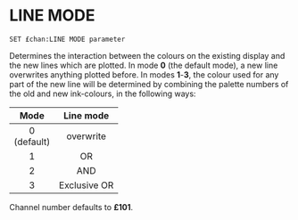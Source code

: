 # LINE MODE

`SET £chan:LINE MODE parameter`

Determines the interaction between the colours on the existing display and the new lines which are plotted. In mode **0** (the default mode), a new line overwrites anything plotted before. In modes **1**-**3**, the colour used for any part of the new line will be determined by combining the palette numbers of the old and new ink-colours, in the following ways:

|Mode|Line mode|
|:--:|:-------:|
|0<br>(default)|overwrite
|1|OR
|2|AND
|3|Exclusive OR

Channel number defaults to **£101**.
